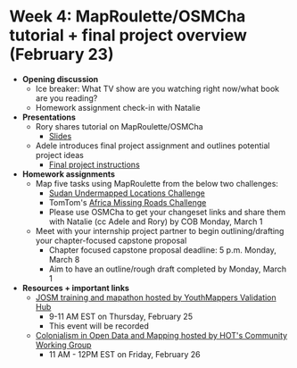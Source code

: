 # Week 4: MapRoulette/OSMCha tutorial + final project overview (February 23)
- **Opening discussion**
  - Ice breaker: What TV show are you watching right now/what book are you reading?
  - Homework assignment check-in with Natalie
- **Presentations**
  - Rory shares tutorial on MapRoulette/OSMCha
    - [Slides](https://notoncebut2x.github.io/ymOSMTools/#/)
  - Adele introduces final project assignment and outlines potential project ideas
    - [Final project instructions](https://docs.google.com/document/d/1fk4jKo5Qwbh9VRy8Zts_yfc-7D05RvF1uuIjsWVcsEY/edit?usp=sharing)
- **Homework assignments**
  - Map five tasks using MapRoulette from the below two challenges:
    - [Sudan Undermapped Locations Challenge](https://maproulette.org/browse/challenges/14327)
    - TomTom's [Africa Missing Roads Challenge](https://maproulette.org/challenge/13426/)
    - Please use OSMCha to get your changeset links and share them with Natalie (cc Adele and Rory) by COB Monday, March 1
  - Meet with your internship project partner to begin outlining/drafting your chapter-focused capstone proposal
    - Chapter focused capstone proposal deadline: 5 p.m. Monday, March 8
    - Aim to have an outline/rough draft completed by Monday, March 1
- **Resources + important links**
  - [JOSM training and mapathon hosted by YouthMappers Validation Hub](bit.ly/YMLiveHub)
    - 9-11 AM EST on Thursday, February 25
    - This event will be recorded
  - [Colonialism in Open Data and Mapping hosted by HOT's Community Working Group](https://www.eventbrite.com/e/colonialism-in-open-data-and-mapping-tickets-141256414739)
    - 11 AM - 12PM EST on Friday, February 26
